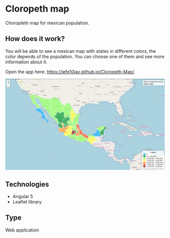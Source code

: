 # Cloropeth map

Choropleth map for mexican population.

## How does it work?

You will be able to see a mexican map with states in different colors, the color depends of the population. You can choose one of them and see more information about it.

Open the app here:
https://jefe10jav.github.io/Cloropeth-Map/

![Cloropeth-Map](/src/assets/img/app.png)

## Technologies

- Angular 5
- Leaflet library

## Type

Web application

